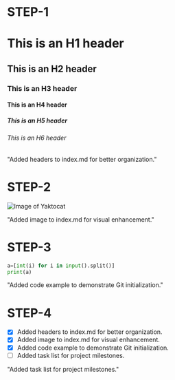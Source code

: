 # STEP-1
# This is an H1 header
## This is an H2 header
### This is an H3 header
#### This is an H4 header
##### This is an H5 header
###### This is an H6 header

"Added headers to index.md for better organization."

# STEP-2

![Image of Yaktocat](https://octodex.github.com/images/yaktocat.png)

"Added image to index.md for visual enhancement."

# STEP-3

```python
a=[int(i) for i in input().split()]
print(a)
```
"Added code example to demonstrate Git initialization."

# STEP-4

- [x] Added headers to index.md for better organization.
- [x] Added image to index.md for visual enhancement.
- [x] Added code example to demonstrate Git initialization.
- [ ] Added task list for project milestones.

"Added task list for project milestones."
